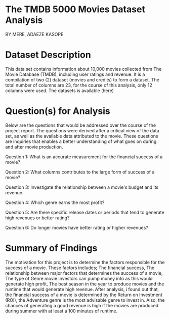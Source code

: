 # **The TMDB 5000 Movies Dataset Analysis**

BY MERE, ADAEZE KASOPE

# **Dataset Description**

This data set contains information about 10,000 movies collected from The Movie Database (TMDB), including user ratings and revenue. It is a compilation of two (2) dataset (movies and credits) to form a dataset. The total number of columns are 23, for the course of this analysis, only 12 columns were used. The datasets is available (here)

# **Question(s) for Analysis**

Below are the questions that would be addressed over the course of the project report. The questions were derived after a critical view of the data set, as well as the available data attributed to the movie. These questions are inquiries that enables a better understanding of what goes on during and after movie production.

Question 1: What is an accurate measurement for the financial success of a movie?

Question 2: What columns contributes to the large form of success of a movie?

Question 3: Investigate the relationship between a movie's budget and its revenue.

Question 4: Which genre earns the most profit?

Question 5: Are there specific release dates or periods that tend to generate high revenues or better rating?

Question 6: Do longer movies have better rating or higher revenues?

# **Summary of Findings**

The motivation for this project is to determine the factors responsible for the success of a movie. These factors includes;
The financial success, The relationship between major factors that determines the success of a movie, The type of Genre movie investors can pump money into as this would generate high profit, The best season in the year to produce movies and the runtime that would generate high revenue.
After analysis, i found out that, the financial success of a movie is determined by the Return on Investment (ROI), the Adventure genre is the most advisable genre to invest in. Also, the chances of generating a good revenue is high if the movies are produced during summer with at least a 100 minutes of runtime.
